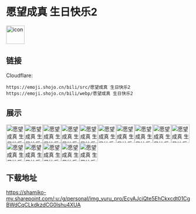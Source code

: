# 愿望成真 生日快乐2
<img src="https://emoji.shojo.cn/bili/src/愿望成真 生日快乐2/icon.png" width="50" height="50" alt="icon">

## 链接
Cloudflare:
```
https://emoji.shojo.cn/bili/src/愿望成真 生日快乐2
https://emoji.shojo.cn/bili/webp/愿望成真 生日快乐2
```
## 展示
<img src="https://emoji.shojo.cn/bili/src/愿望成真 生日快乐2/愿望成真 生日快乐2-L.png" width="50" height="50" alt="愿望成真 生日快乐2-L"><img src="https://emoji.shojo.cn/bili/src/愿望成真 生日快乐2/愿望成真 生日快乐2-U.png" width="50" height="50" alt="愿望成真 生日快乐2-U"><img src="https://emoji.shojo.cn/bili/src/愿望成真 生日快乐2/愿望成真 生日快乐2-C.png" width="50" height="50" alt="愿望成真 生日快乐2-C"><img src="https://emoji.shojo.cn/bili/src/愿望成真 生日快乐2/愿望成真 生日快乐2-K.png" width="50" height="50" alt="愿望成真 生日快乐2-K"><img src="https://emoji.shojo.cn/bili/src/愿望成真 生日快乐2/愿望成真 生日快乐2-Y.png" width="50" height="50" alt="愿望成真 生日快乐2-Y"><img src="https://emoji.shojo.cn/bili/src/愿望成真 生日快乐2/愿望成真 生日快乐2-M.png" width="50" height="50" alt="愿望成真 生日快乐2-M"><img src="https://emoji.shojo.cn/bili/src/愿望成真 生日快乐2/愿望成真 生日快乐2-N.png" width="50" height="50" alt="愿望成真 生日快乐2-N"><img src="https://emoji.shojo.cn/bili/src/愿望成真 生日快乐2/愿望成真 生日快乐2-O.png" width="50" height="50" alt="愿望成真 生日快乐2-O"><img src="https://emoji.shojo.cn/bili/src/愿望成真 生日快乐2/愿望成真 生日快乐2-J.png" width="50" height="50" alt="愿望成真 生日快乐2-J"><img src="https://emoji.shojo.cn/bili/src/愿望成真 生日快乐2/愿望成真 生日快乐2-W.png" width="50" height="50" alt="愿望成真 生日快乐2-W"><img src="https://emoji.shojo.cn/bili/src/愿望成真 生日快乐2/愿望成真 生日快乐2-S.png" width="50" height="50" alt="愿望成真 生日快乐2-S"><img src="https://emoji.shojo.cn/bili/src/愿望成真 生日快乐2/愿望成真 生日快乐2-Q.png" width="50" height="50" alt="愿望成真 生日快乐2-Q"><img src="https://emoji.shojo.cn/bili/src/愿望成真 生日快乐2/愿望成真 生日快乐2-1.png" width="50" height="50" alt="愿望成真 生日快乐2-1"><img src="https://emoji.shojo.cn/bili/src/愿望成真 生日快乐2/愿望成真 生日快乐2-0.png" width="50" height="50" alt="愿望成真 生日快乐2-0"><img src="https://emoji.shojo.cn/bili/src/愿望成真 生日快乐2/愿望成真 生日快乐2-cake.png" width="50" height="50" alt="愿望成真 生日快乐2-cake">

## 下载地址

https://shamiko-my.sharepoint.com/:u:/g/personal/img_yuru_pro/EcyAJciQte5EhCkxcdt01CgBWdCqCLkdkzdCG0Ishu4XUA